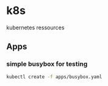 # k8s

kubernetes ressources

## Apps

### simple busybox for testing

```bash
kubectl create -f apps/busybox.yaml
```